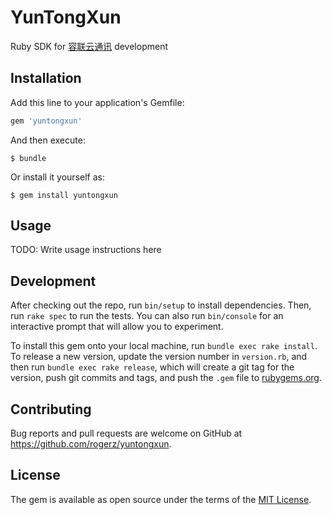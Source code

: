 # YunTongXun

Ruby SDK for [容联云通讯](http://www.yuntongxun.com/) development
## Installation

Add this line to your application's Gemfile:

```ruby
gem 'yuntongxun'
```

And then execute:

    $ bundle

Or install it yourself as:

    $ gem install yuntongxun

## Usage

TODO: Write usage instructions here

## Development

After checking out the repo, run `bin/setup` to install dependencies. Then, run `rake spec` to run the tests. You can also run `bin/console` for an interactive prompt that will allow you to experiment.

To install this gem onto your local machine, run `bundle exec rake install`. To release a new version, update the version number in `version.rb`, and then run `bundle exec rake release`, which will create a git tag for the version, push git commits and tags, and push the `.gem` file to [rubygems.org](https://rubygems.org).

## Contributing

Bug reports and pull requests are welcome on GitHub at https://github.com/rogerz/yuntongxun.


## License

The gem is available as open source under the terms of the [MIT License](http://opensource.org/licenses/MIT).

